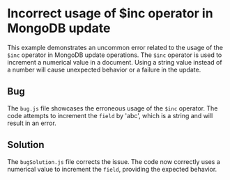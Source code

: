 # Incorrect usage of $inc operator in MongoDB update
This example demonstrates an uncommon error related to the usage of the `$inc` operator in MongoDB update operations.  The `$inc` operator is used to increment a numerical value in a document. Using a string value instead of a number will cause unexpected behavior or a failure in the update.

## Bug
The `bug.js` file showcases the erroneous usage of the `$inc` operator. The code attempts to increment the `field` by 'abc', which is a string and will result in an error.

## Solution
The `bugSolution.js` file corrects the issue. The code now correctly uses a numerical value to increment the `field`, providing the expected behavior.
